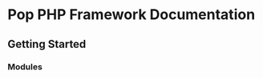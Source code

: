 Pop PHP Framework Documentation
===============================

Getting Started
---------------

### Modules
